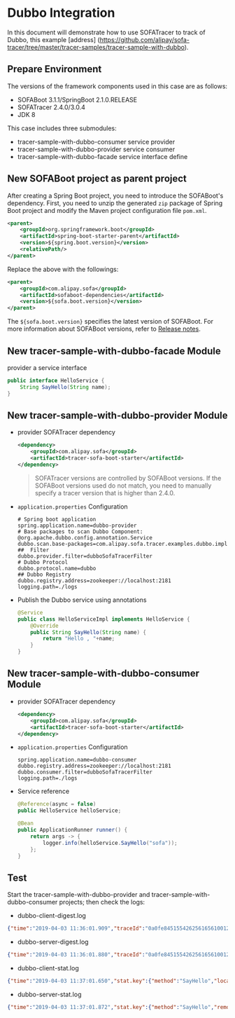 # Dubbo Integration

In this document will demonstrate how to use SOFATracer to track of Dubbo, this example [address] (https://github.com/alipay/sofa-tracer/tree/master/tracer-samples/tracer-sample-with-dubbo).

## Prepare Environment

The versions of the framework components used in this case are as follows:

* SOFABoot 3.1.1/SpringBoot 2.1.0.RELEASE
* SOFATracer 2.4.0/3.0.4 
* JDK 8

This case includes three submodules:

* tracer-sample-with-dubbo-consumer     service provider
* tracer-sample-with-dubbo-provider     service consumer
* tracer-sample-with-dubbo-facade       service interface define

## New SOFABoot project as parent project

After creating a Spring Boot project, you need to introduce the SOFABoot's dependency. First, you need to unzip the generated `zip` package of Spring Boot project and modify the Maven project configuration file `pom.xml`.

```xml
<parent>
    <groupId>org.springframework.boot</groupId>
    <artifactId>spring-boot-starter-parent</artifactId>
    <version>${spring.boot.version}</version>
    <relativePath/>
</parent>
```

Replace the above with the followings:

```xml
<parent>
    <groupId>com.alipay.sofa</groupId>
    <artifactId>sofaboot-dependencies</artifactId>
    <version>${sofa.boot.version}</version>
</parent>
```
The `${sofa.boot.version}` specifies the latest version of SOFABoot. For more information about SOFABoot versions, refer to [Release notes](https://github.com/alipay/sofa-boot/releases).

## New tracer-sample-with-dubbo-facade Module

provider a service interface

```java
public interface HelloService {
    String SayHello(String name);
}
```
## New tracer-sample-with-dubbo-provider Module

* provider SOFATracer dependency

    ```xml
    <dependency>
        <groupId>com.alipay.sofa</groupId>
        <artifactId>tracer-sofa-boot-starter</artifactId>
    </dependency>
    ```
    > SOFATracer versions are controlled by SOFABoot versions. If the SOFABoot versions used do not match, you need to manually specify a tracer version that is higher than 2.4.0.

* `application.properties` Configuration

    ```properties
    # Spring boot application
    spring.application.name=dubbo-provider
    # Base packages to scan Dubbo Component: @org.apache.dubbo.config.annotation.Service
    dubbo.scan.base-packages=com.alipay.sofa.tracer.examples.dubbo.impl
    ##  Filter
    dubbo.provider.filter=dubboSofaTracerFilter
    # Dubbo Protocol
    dubbo.protocol.name=dubbo
    ## Dubbo Registry
    dubbo.registry.address=zookeeper://localhost:2181
    logging.path=./logs
    ```
* Publish the Dubbo service using annotations

    ```java
    @Service
    public class HelloServiceImpl implements HelloService {
        @Override
        public String SayHello(String name) {
            return "Hello , "+name;
        }
    }
    ```
 
## New tracer-sample-with-dubbo-consumer Module

* provider SOFATracer dependency

    ```xml
    <dependency>
        <groupId>com.alipay.sofa</groupId>
        <artifactId>tracer-sofa-boot-starter</artifactId>
    </dependency>
    ```

* `application.properties` Configuration

    ```properties
    spring.application.name=dubbo-consumer
    dubbo.registry.address=zookeeper://localhost:2181
    dubbo.consumer.filter=dubboSofaTracerFilter
    logging.path=./logs
    ```
* Service reference

    ```java
    @Reference(async = false)
    public HelloService helloService;
    
    @Bean
    public ApplicationRunner runner() {
        return args -> {
            logger.info(helloService.SayHello("sofa"));
        };
    }
    ```

## Test

Start the tracer-sample-with-dubbo-provider and tracer-sample-with-dubbo-consumer projects; then check the logs:

* dubbo-client-digest.log
```json
{"time":"2019-04-03 11:36:01.909","traceId":"0a0fe8451554262561656100126684","spanId":"0","span.kind":"client","local.app":"dubbo-consumer","protocol":"dubbo","service":"com.alipay.sofa.tracer.examples.dubbo.facade.HelloService","method":"SayHello","invoke.type":"sync","remote.host":"10.15.232.69","remote.port":"20880","local.host":"10.15.232.69","client.serialize.time":35,"client.deserialize.time":0,"req.size.bytes":323,"resp.size.bytes":323,"result.code":"00","current.thread.name":"main","time.cost.milliseconds":252,"baggage":""}
```
* dubbo-server-digest.log
```json
{"time":"2019-04-03 11:36:01.880","traceId":"0a0fe8451554262561656100126684","spanId":"0","span.kind":"server","local.app":"dubbo-provider","service":"com.alipay.sofa.tracer.examples.dubbo.facade.HelloService","method":"SayHello","local.host":"10.15.232.69","local.port":"54178","protocol":"dubbo","server.serialize.time":0,"server.deserialize.time":27,"result.code":"00","current.thread.name":"DubboServerHandler-10.15.232.69:20880-thread-2","time.cost.milliseconds":3,"baggage":""}
```

* dubbo-client-stat.log
```json
{"time":"2019-04-03 11:37:01.650","stat.key":{"method":"SayHello","local.app":"dubbo-consumer","service":"com.alipay.sofa.tracer.examples.dubbo.facade.HelloService"},"count":1,"total.cost.milliseconds":252,"success":"Y"}
```

* dubbo-server-stat.log
```json
{"time":"2019-04-03 11:37:01.872","stat.key":{"method":"SayHello","remote.app":"dubbo-provider","service":"com.alipay.sofa.tracer.examples.dubbo.facade.HelloService"},"count":1,"total.cost.milliseconds":3,"success":"Y"}
```